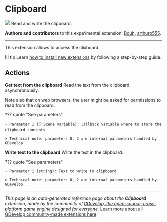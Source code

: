 # Clipboard

<img src="https://resources.gdevelop-app.com/assets/Icons/clipboard-text-multiple-outline.svg" class="extension-icon"></img>
Read and write the clipboard.

**Authors and contributors** to this experimental extension: [Bouh](https://gd.games/Bouh), [arthuro555](https://gd.games/arthuro555).

---

This extension allows to access the clipboard.

!!! tip
    Learn [how to install new extensions](/gdevelop5/extensions/search) by following a step-by-step guide.

## Actions

**Get text from the clipboard**
Read the text from the clipboard asynchronously.   

Note also that on web browsers, the user might be asked for permissions to read from the clipboard.

??? quote "See parameters"

    - Parameter 1 (🗄️ Scene variable): Callback variable where to store the clipboard contents

    > Technical note: parameters 0, 2 are internal parameters handled by GDevelop.

**Write text to the clipboard**
Write the text in the clipboard.

??? quote "See parameters"

    - Parameter 1 (string): Text to write to clipboard

    > Technical note: parameters 0, 2 are internal parameters handled by GDevelop.




---

*This page is an auto-generated reference page about the **Clipboard** extension, made by the community of [GDevelop, the open-source, cross-platform game engine designed for everyone](https://gdevelop.io/).* Learn more about [all GDevelop community-made extensions here](/gdevelop5/extensions).
